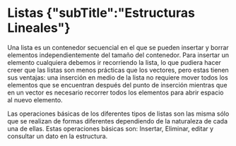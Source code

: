# Listas {"subTitle":"Estructuras Lineales"}

Una lista es un contenedor secuencial en el que se pueden insertar y borrar elementos independientemente del tamaño del contenedor. Para insertar un elemento cualquiera debemos ir recorriendo la lista, lo que pudiera hacer creer que las listas son menos prácticas que los vectores, pero estas tienen sus ventajas: una inserción en medio de la lista no requiere mover todos los elementos que se encuentran después del punto de inserción mientras que en un vector es necesario recorrer todos los elementos para abrir espacio al nuevo elemento.  
  
Las operaciones básicas de los diferentes tipos de listas son las misma sólo que se realizan de formas diferentes dependiendo de la naturaleza de cada una de ellas. Estas operaciones básicas son: Insertar, Eliminar, editar y consultar un dato en la estructura.  